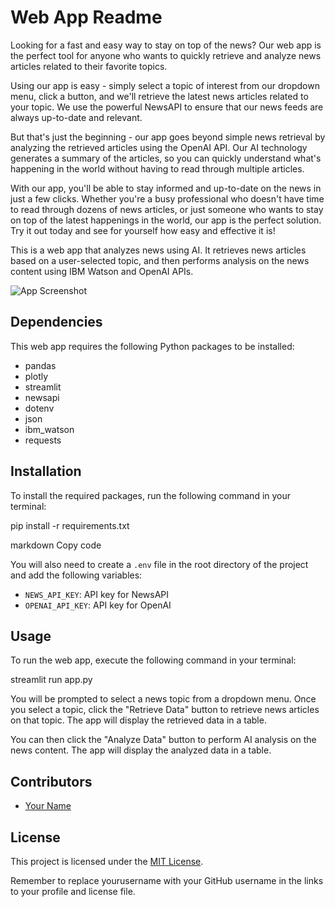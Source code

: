 # Web App Readme

Looking for a fast and easy way to stay on top of the news? Our web app is the perfect tool for anyone who wants to quickly retrieve and analyze news articles related to their favorite topics.

Using our app is easy - simply select a topic of interest from our dropdown menu, click a button, and we'll retrieve the latest news articles related to your topic. We use the powerful NewsAPI to ensure that our news feeds are always up-to-date and relevant.

But that's just the beginning - our app goes beyond simple news retrieval by analyzing the retrieved articles using the OpenAI API. Our AI technology generates a summary of the articles, so you can quickly understand what's happening in the world without having to read through multiple articles.

With our app, you'll be able to stay informed and up-to-date on the news in just a few clicks. Whether you're a busy professional who doesn't have time to read through dozens of news articles, or just someone who wants to stay on top of the latest happenings in the world, our app is the perfect solution. Try it out today and see for yourself how easy and effective it is!






This is a web app that analyzes news using AI. It retrieves news articles based on a user-selected topic, and then performs analysis on the news content using IBM Watson and OpenAI APIs.

![App Screenshot](https://venturebeat.com/wp-content/uploads/2018/09/natural-language-processing-e1572968977211.jpg?fit=750%2C375&strip=all)

## Dependencies

This web app requires the following Python packages to be installed:

- pandas
- plotly
- streamlit
- newsapi
- dotenv
- json
- ibm_watson
- requests

## Installation

To install the required packages, run the following command in your terminal:

pip install -r requirements.txt

markdown
Copy code

You will also need to create a `.env` file in the root directory of the project and add the following variables:

- `NEWS_API_KEY`: API key for NewsAPI
- `OPENAI_API_KEY`: API key for OpenAI

## Usage

To run the web app, execute the following command in your terminal:

streamlit run app.py


You will be prompted to select a news topic from a dropdown menu. Once you select a topic, click the "Retrieve Data" button to retrieve news articles on that topic. The app will display the retrieved data in a table.

You can then click the "Analyze Data" button to perform AI analysis on the news content. The app will display the analyzed data in a table.

## Contributors

- [Your Name](https://github.com/yourusername)

## License

This project is licensed under the [MIT License](https://github.com/yourusername/web-app/blob/main/LICENSE).


Remember to replace yourusername with your GitHub username in the links to your profile and license file.
